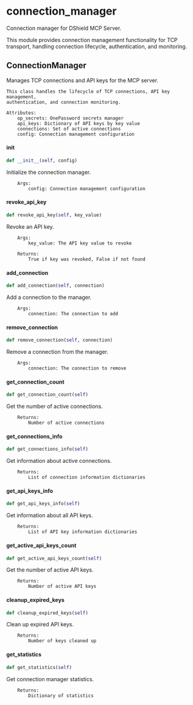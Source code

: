 # connection_manager

Connection manager for DShield MCP Server.

This module provides connection management functionality for TCP transport,
handling connection lifecycle, authentication, and monitoring.

## ConnectionManager

Manages TCP connections and API keys for the MCP server.

    This class handles the lifecycle of TCP connections, API key management,
    authentication, and connection monitoring.

    Attributes:
        op_secrets: OnePassword secrets manager
        api_keys: Dictionary of API keys by key value
        connections: Set of active connections
        config: Connection management configuration

#### __init__

```python
def __init__(self, config)
```

Initialize the connection manager.

        Args:
            config: Connection management configuration

#### revoke_api_key

```python
def revoke_api_key(self, key_value)
```

Revoke an API key.

        Args:
            key_value: The API key value to revoke

        Returns:
            True if key was revoked, False if not found

#### add_connection

```python
def add_connection(self, connection)
```

Add a connection to the manager.

        Args:
            connection: The connection to add

#### remove_connection

```python
def remove_connection(self, connection)
```

Remove a connection from the manager.

        Args:
            connection: The connection to remove

#### get_connection_count

```python
def get_connection_count(self)
```

Get the number of active connections.

        Returns:
            Number of active connections

#### get_connections_info

```python
def get_connections_info(self)
```

Get information about active connections.

        Returns:
            List of connection information dictionaries

#### get_api_keys_info

```python
def get_api_keys_info(self)
```

Get information about all API keys.

        Returns:
            List of API key information dictionaries

#### get_active_api_keys_count

```python
def get_active_api_keys_count(self)
```

Get the number of active API keys.

        Returns:
            Number of active API keys

#### cleanup_expired_keys

```python
def cleanup_expired_keys(self)
```

Clean up expired API keys.

        Returns:
            Number of keys cleaned up

#### get_statistics

```python
def get_statistics(self)
```

Get connection manager statistics.

        Returns:
            Dictionary of statistics
